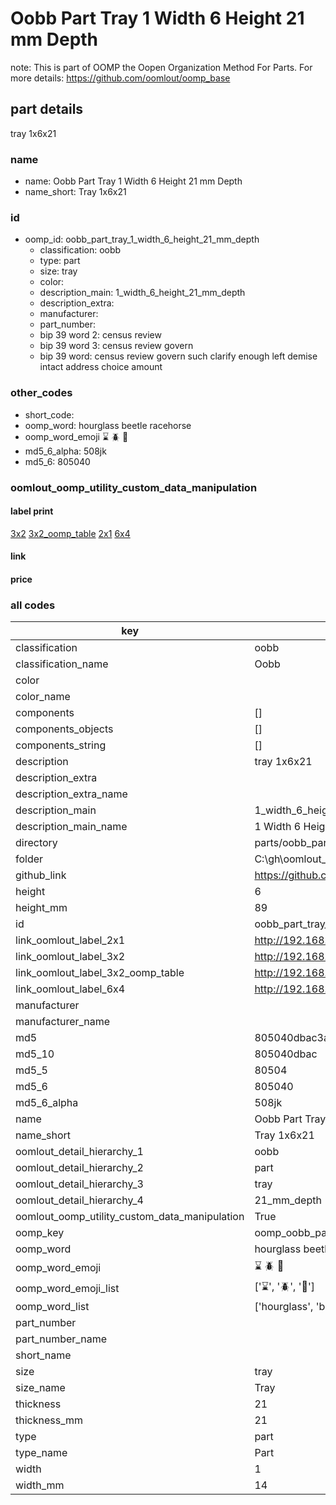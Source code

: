 # Oobb Part Tray 1 Width 6 Height 21 mm Depth  

note: This is part of OOMP the Oopen Organization Method For Parts. For more details: https://github.com/oomlout/oomp_base

##  part details
  



tray 1x6x21



### name
* name: Oobb Part Tray 1 Width 6 Height 21 mm Depth
* name_short: Tray 1x6x21 
### id
* oomp_id: oobb_part_tray_1_width_6_height_21_mm_depth
  * classification: oobb
  * type: part
  * size: tray
  * color: 
  * description_main: 1_width_6_height_21_mm_depth
  * description_extra: 
  * manufacturer: 
  * part_number: 
  * bip 39 word 2: census review
  * bip 39 word 3: census review govern
  * bip 39 word: census review govern such clarify enough left demise intact address choice amount

### other_codes
* short_code: 
* oomp_word: hourglass beetle racehorse
* oomp_word_emoji :hourglass: :beetle: :racehorse:
* md5_6_alpha: 508jk
* md5_6: 805040






### oomlout_oomp_utility_custom_data_manipulation
#### label print
[3x2](http://192.168.1.245:1112/?label=oomp%20508jk)
[3x2_oomp_table](http://192.168.1.108:1112/?label=oomp%20508jk)
[2x1](http://192.168.1.242:1112/?label=oomp%20508jk)
[6x4](http://192.168.1.55:1112/?label=oomp%20508jk)    

#### link

                              

#### price







### all codes 
| key | value |  
| --- | --- |  
| classification | oobb |  
| classification_name | Oobb |  
| color |  |  
| color_name |  |  
| components | [] |  
| components_objects | [] |  
| components_string | [] |  
| description | tray 1x6x21 |  
| description_extra |  |  
| description_extra_name |  |  
| description_main | 1_width_6_height_21_mm_depth |  
| description_main_name | 1 Width 6 Height 21 mm Depth |  
| directory | parts/oobb_part_tray_1_width_6_height_21_mm_depth |  
| folder | C:\gh\oomlout_oobb_version_4_generated_parts\things\oobb_part_tray_1_width_6_height_21_mm_depth |  
| github_link | https://github.com/oomlout/oomlout_oomp_part_src/tree/main/parts/oobb_part_tray_1_width_6_height_21_mm_depth |  
| height | 6 |  
| height_mm | 89 |  
| id | oobb_part_tray_1_width_6_height_21_mm_depth |  
| link_oomlout_label_2x1 | http://192.168.1.242:1112/?label=oomp%20508jk |  
| link_oomlout_label_3x2 | http://192.168.1.245:1112/?label=oomp%20508jk |  
| link_oomlout_label_3x2_oomp_table | http://192.168.1.108:1112/?label=oomp%20508jk |  
| link_oomlout_label_6x4 | http://192.168.1.55:1112/?label=oomp%20508jk |  
| manufacturer |  |  
| manufacturer_name |  |  
| md5 | 805040dbac3a4fe52b94fd86ca2e212a |  
| md5_10 | 805040dbac |  
| md5_5 | 80504 |  
| md5_6 | 805040 |  
| md5_6_alpha | 508jk |  
| name | Oobb Part Tray 1 Width 6 Height 21 mm Depth |  
| name_short | Tray 1x6x21  |  
| oomlout_detail_hierarchy_1 | oobb |  
| oomlout_detail_hierarchy_2 | part |  
| oomlout_detail_hierarchy_3 | tray |  
| oomlout_detail_hierarchy_4 | 21_mm_depth |  
| oomlout_oomp_utility_custom_data_manipulation | True |  
| oomp_key | oomp_oobb_part_tray_1_width_6_height_21_mm_depth |  
| oomp_word | hourglass beetle racehorse |  
| oomp_word_emoji | :hourglass: :beetle: :racehorse: |  
| oomp_word_emoji_list | [':hourglass:', ':beetle:', ':racehorse:'] |  
| oomp_word_list | ['hourglass', 'beetle', 'racehorse'] |  
| part_number |  |  
| part_number_name |  |  
| short_name |  |  
| size | tray |  
| size_name | Tray |  
| thickness | 21 |  
| thickness_mm | 21 |  
| type | part |  
| type_name | Part |  
| width | 1 |  
| width_mm | 14 |  
